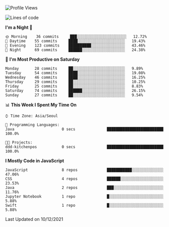 <!--START_SECTION:waka-->
![Profile Views](http://img.shields.io/badge/Profile%20Views-12-blue)

![Lines of code](https://img.shields.io/badge/From%20Hello%20World%20I%27ve%20Written-54%20Thousand%20lines%20of%20code-blue)

**I'm a Night 🦉** 

```text
🌞 Morning    36 commits     ███░░░░░░░░░░░░░░░░░░░░░░   12.72% 
🌆 Daytime    55 commits     ████░░░░░░░░░░░░░░░░░░░░░   19.43% 
🌃 Evening    123 commits    ██████████░░░░░░░░░░░░░░░   43.46% 
🌙 Night      69 commits     ██████░░░░░░░░░░░░░░░░░░░   24.38%

```
📅 **I'm Most Productive on Saturday** 

```text
Monday       28 commits     ██░░░░░░░░░░░░░░░░░░░░░░░   9.89% 
Tuesday      54 commits     ████░░░░░░░░░░░░░░░░░░░░░   19.08% 
Wednesday    46 commits     ████░░░░░░░░░░░░░░░░░░░░░   16.25% 
Thursday     29 commits     ██░░░░░░░░░░░░░░░░░░░░░░░   10.25% 
Friday       25 commits     ██░░░░░░░░░░░░░░░░░░░░░░░   8.83% 
Saturday     74 commits     ██████░░░░░░░░░░░░░░░░░░░   26.15% 
Sunday       27 commits     ██░░░░░░░░░░░░░░░░░░░░░░░   9.54%

```


📊 **This Week I Spent My Time On** 

```text
⌚︎ Time Zone: Asia/Seoul

💬 Programming Languages: 
Java                     0 secs              █████████████████████████   100.0%

🐱‍💻 Projects: 
ddd-kitchenpos           0 secs              █████████████████████████   100.0%

```

**I Mostly Code in JavaScript** 

```text
JavaScript               8 repos             ███████████░░░░░░░░░░░░░░   47.06% 
CSS                      4 repos             ██████░░░░░░░░░░░░░░░░░░░   23.53% 
Java                     2 repos             ███░░░░░░░░░░░░░░░░░░░░░░   11.76% 
Jupyter Notebook         1 repo              █░░░░░░░░░░░░░░░░░░░░░░░░   5.88% 
Swift                    1 repo              █░░░░░░░░░░░░░░░░░░░░░░░░   5.88%

```



 Last Updated on 10/12/2021
<!--END_SECTION:waka-->
